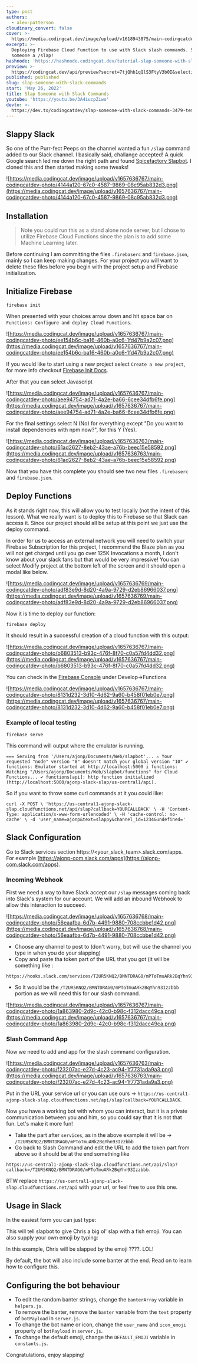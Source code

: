 ```yaml
---
type: post
authors:
  - alex-patterson
cloudinary_convert: false
cover: >-
  https://media.codingcat.dev/image/upload/v1618943875/main-codingcatdev-photo/ui1ekh1x8djmp8jyehbg.png
excerpt: >-
  Deploying Firebase Cloud Function to use with Slack slash commands. Sending
  someone a /slap!
hashnode: 'https://hashnode.codingcat.dev/tutorial-slap-someone-with-slack-commands'
preview: >-
  https://codingcat.dev/api/preview?secret=7tjQhb1qQlS3FtyV3b0I&selectionType=tutorial&selectionSlug=slap-someone-with-slack-commands&_id=350572ae003a496eab3b852b67a299bd
published: published
slug: slap-someone-with-slack-commands
start: 'May 26, 2022'
title: Slap Someone with Slack Commands
youtube: 'https://youtu.be/3A4iucpZiwo'
devto: >-
  https://dev.to/codingcatdev/slap-someone-with-slack-commands-3479-temp-slug-4934245
---
```


## Slappy Slack

So one of the Purr-fect Peeps on the channel wanted a fun `/slap` command added to our Slack channel. I basically said, challange accepted! A quick Google search led me down the right path and found [Spicefactory Slapbot](https://spicefactory.co/blog/2015/12/09/slapbot-for-slack-good-old-slap-available-again/). I cloned this and then started making some tweaks!

![https://media.codingcat.dev/image/upload/v1657636767/main-codingcatdev-photo/4144a120-67c0-4587-9869-08c95ab832d3.png](https://media.codingcat.dev/image/upload/v1657636767/main-codingcatdev-photo/4144a120-67c0-4587-9869-08c95ab832d3.png)

## Installation

> Note you could run this as a stand alone node server, but I chose to utilize Firebase Cloud Functions since the plan is to add some Machine Learning later.

Before continuing I am committing the files `.firebaserc` and `firebase.json`, mainly so I can keep making changes. For your project you will want to delete these files before you begin with the project setup and Firebase initialization.

## Initialize Firebase

```
firebase init

```

When presented with your choices arrow down and hit space bar on `Functions: Configure and deploy Cloud Functions`.

![https://media.codingcat.dev/image/upload/v1657636767/main-codingcatdev-photo/ee154b6c-ba16-460b-a0c6-1fd47b9a2c07.png](https://media.codingcat.dev/image/upload/v1657636767/main-codingcatdev-photo/ee154b6c-ba16-460b-a0c6-1fd47b9a2c07.png)

If you would like to start using a new project select `Create a new project`, for more info checkout [Firebase Init Docs](https://firebase.google.com/docs/cli).

After that you can select Javascript

![https://media.codingcat.dev/image/upload/v1657636767/main-codingcatdev-photo/aee94754-ad71-4a2e-ba66-6cee34dfb6fe.png](https://media.codingcat.dev/image/upload/v1657636767/main-codingcatdev-photo/aee94754-ad71-4a2e-ba66-6cee34dfb6fe.png)

For the final settings select N (No) for everything except "Do you want to install dependencies with npm now?", for this Y (Yes).

![https://media.codingcat.dev/image/upload/v1657636763/main-codingcatdev-photo/61ad2627-8eb2-43ae-a76b-beec15e58592.png](https://media.codingcat.dev/image/upload/v1657636763/main-codingcatdev-photo/61ad2627-8eb2-43ae-a76b-beec15e58592.png)

Now that you have this complete you should see two new files `.firebaserc` and `firebase.json`.

## Deploy Functions

As it stands right now, this will allow you to test locally (not the intent of this lesson). What we really want is to deploy this to Firebase so that Slack can access it. Since our project should all be setup at this point we just use the deploy command.

In order for us to access an external network you will need to switch your Firebase Subscription for this project, I recommend the Blaze plan as you will not get charged until you go over 125K Invocations a month, I don't know about your slack fans but that would be very impressive! You can select Modify project at the bottom left of the screen and it should open a modal like below.

![https://media.codingcat.dev/image/upload/v1657636769/main-codingcatdev-photo/adf83e9d-8d20-4a9a-9729-d2eb86966037.png](https://media.codingcat.dev/image/upload/v1657636769/main-codingcatdev-photo/adf83e9d-8d20-4a9a-9729-d2eb86966037.png)

Now it is time to deploy our function:

```
firebase deploy

```

It should result in a successful creation of a cloud function with this output:

![https://media.codingcat.dev/image/upload/v1657636767/main-codingcatdev-photo/b6803513-b93c-476f-8f70-c0a57fd4dd32.png](https://media.codingcat.dev/image/upload/v1657636767/main-codingcatdev-photo/b6803513-b93c-476f-8f70-c0a57fd4dd32.png)

You can check in the [Firebase Console](https://console.firebase.com/) under Develop->Functions

![https://media.codingcat.dev/image/upload/v1657636767/main-codingcatdev-photo/8131d232-3d10-4d62-9a60-b458f01eb0e7.png](https://media.codingcat.dev/image/upload/v1657636767/main-codingcatdev-photo/8131d232-3d10-4d62-9a60-b458f01eb0e7.png)

### Example of local testing

```
firebase serve

```

This command will output where the emulator is running.

```
=== Serving from '/Users/ajonp/Documents/Web/slapbot'... ⚠ Your requested "node" version "8" doesn't match your global version "10" ✔ functions: Emulator started at http://localhost:5000 i functions: Watching "/Users/ajonp/Documents/Web/slapbot/functions" for Cloud Functions... ✔ functions[api]: http function initialized (http://localhost:5000/ajonp-slack-slap/us-central1/api).

```

So if you want to throw some curl commands at it you could like:

```
curl -X POST \ 'https://us-central1-ajonp-slack-slap.cloudfunctions.net/api/slap?callback=YOURCALLBACK' \ -H 'Content-Type: application/x-www-form-urlencoded' \ -H 'cache-control: no-cache' \ -d 'user_name=ajonp&text=slappy&channel_id=1234&undefined='

```

## Slack Configuration

Go to Slack services section https://<your_slack_team>.slack.com/apps. For example [https://ajonp-com.slack.com/apps](https://ajonp-com.slack.com/apps).

### Incoming Webhook

First we need a way to have Slack accept our `/slap` messages coming back into Slack's system for our account. We will add an inbound Webhook to allow this interaction to succeed.

![https://media.codingcat.dev/image/upload/v1657636768/main-codingcatdev-photo/56eaafba-6d7b-4491-9880-708ccbbe1d42.png](https://media.codingcat.dev/image/upload/v1657636768/main-codingcatdev-photo/56eaafba-6d7b-4491-9880-708ccbbe1d42.png)

- Choose any channel to post to (don't worry, bot will use the channel you type in when you do your slapping)
- Copy and paste tha token part of the URL that you got (it will be something like :

```
https://hooks.slack.com/services/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

```

- So it would be the `/T2UR5KNQ2/BMNTDRAG0/mPToTmuARk2BqYhn93Izzbbb` portion as we will need this for our slash command.

![https://media.codingcat.dev/image/upload/v1657636767/main-codingcatdev-photo/1a863980-2d9c-42c0-b98c-f312dacc49ca.png](https://media.codingcat.dev/image/upload/v1657636767/main-codingcatdev-photo/1a863980-2d9c-42c0-b98c-f312dacc49ca.png)

### Slash Command App

Now we need to add and app for the slash command configuration.

![https://media.codingcat.dev/image/upload/v1657636763/main-codingcatdev-photo/f23207ac-e27d-4c23-ac94-1f7731ada9a3.png](https://media.codingcat.dev/image/upload/v1657636763/main-codingcatdev-photo/f23207ac-e27d-4c23-ac94-1f7731ada9a3.png)

Put in the URL your service url or you can use ours -> `https://us-central1-ajonp-slack-slap.cloudfunctions.net/api/slap?callback=YOURCALLBACK`.

Now you have a working bot with whom you can interact, but it is a private communication between you and him, so you could say that it is not that fun. Let's make it more fun!

- Take the part after `services`, as in the above example it will be -> `/T2UR5KNQ2/BMNTDRAG0/mPToTmuARk2BqYhn93Izzbbb`
- Go back to Slash Command and edit the URL to add the token part from above so it should be at the end something like

```
https://us-central1-ajonp-slack-slap.cloudfunctions.net/api/slap?callback=/T2UR5KNQ2/BMNTDRAG0/mPToTmuARk2BqYhn93Izzbbb.

```

BTW replace `https://us-central1-ajonp-slack-slap.cloudfunctions.net/api` with your url, or feel free to use this one.

## Usage in Slack

In the easiest form you can just type:

This will tell slapbot to give Chris a big ol' slap with a fish emoji. You can also supply your own emoji by typing:

In this example, Chris will be slapped by the emoji ????. LOL!

By default, the bot will also include some banter at the end. Read on to learn how to configure this.

## Configuring the bot behaviour

- To edit the random banter strings, change the `banterArray` variable in `helpers.js`.
- To remove the banter, remove the `banter` variable from the `text` property of `botPayload` in `server.js`.
- To change the bot name or icon, change the `user_name` and `icon_emoji` property of `botPayload` in `server.js`.
- To change the default emoji, change the `DEFAULT_EMOJI` variable in `constants.js`.

Congratulations, enjoy slapping!
